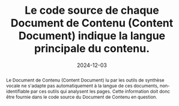 ---
N: '125'
Rubrique: Internationalisation
title: Le code source de chaque Document de Contenu (Content Document) indique la langue principale du contenu.
detail: 
abstract: Le Document de Contenu (Content Document) lu par les outils de synthèse vocale ne s'adapte pas automatiquement à la langue de ces documents, non-identifiable par ces outils qui analysent les pages. Cette information doit donc être fournie dans le code source du Document de Contenu en question.
categories: [" Internationalisation"]
agrege: O4125-E036
opquast: '4 125'
indiceebook: '36'
description: "Règle n° 036"
before: "035"
weight: "036"
after: "037"
actif: '1'
layout: rules
date: 2024-12-03
tags: ["Langue", "Accessibilité"]
objectif: ["Permettre une lecture correcte du contenu par un outil de synthèse vocale.", "
Faciliter la traduction automatique.", "
Favoriser l'indexation des contenus selon leur langue."]
Meo: 
    ["L'attribut lang doit être ajouté à l'élément racine </code>html</code> du Document de Contenu pour indiquer la langue principale du texte. Le code de langue doit être conforme au registre des sous-tags de langue géré par l'Internet Assigned Numbers Authority (<a href=&#34;http://www.iana.org/assignments/language-subtag-registry&#34;>IANA</a>). En pratique, pour le français, cela donne :  <code>html lang=&#34;fr&#34;</code> (en HTML) et <code>html lang=&#34;fr&#34; xml:lang=&#34;fr&#34;</code> (en XHTML). 

    
    Si la langue varie à l'intérieur d'un livre (par exemple, un texte en anglais dans un chapitre rédigé en français), vous pouvez également utiliser l'attribut <code>lang</code> (et <code>xml:lang</code> pour XHTML) sur des éléments spécifiques du document pour indiquer un changement de langue au sein d'une section. Cela peut être fait sur des balises comme <code>p</code>, <code>div</code>, ou même </code>span</code>, pour signaler un passage en une langue différente : 
    <code>&#60;p lang=&#34;en&#34;></code> This text is in English.<code></p</code>
    <code>&#60;p lang=&#34;fr&#34;></code>Ce texte est en français.<code></p</code>
    Si la langue principale du document change dans différentes parties du contenu, vous pouvez définir l'attribut lang (ou xml:lang pour XHTML) au niveau de plusieurs éléments parentaux, comme <code>head</code>, <code>body</code>, <code>title</code>, etc., pour indiquer la langue dominante dans les sections en question."]
Controle: [""
]
epubcheck: 
ace: 
humancheck: true
Source: ["Opquast"]
Referentiel: [""]
Steps: ["", ""]
---